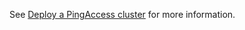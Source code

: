 See [Deploy a PingAccess cluster](../../../pingidentity-devops-getting-started/docs/deployPaCluster.md) for more information.
